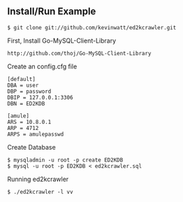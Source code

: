 
Install/Run Example
-------------------

    $ git clone git://github.com/kevinwatt/ed2kcrawler.git

First, Install Go-MySQL-Client-Library

    http://github.com/thoj/Go-MySQL-Client-Library

Create an config.cfg file

    [default]
    DBA = user
    DBP = password
    DBIP = 127.0.0.1:3306
    DBN = ED2KDB

    [amule]
    ARS = 10.8.0.1
    ARP = 4712
    ARPS = amulepasswd


Create Database

    $ mysqladmin -u root -p create ED2KDB
    $ mysql -u root -p ED2KDB < ed2kcrawler.sql

Running ed2kcrawler
    
    $ ./ed2kcrawler -l vv

